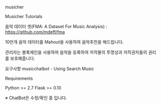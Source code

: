 musicher

Musicher Tutorials

음악 데이터 셋(FMA: A Dataset For Music Analysis) : https://github.com/mdeff/fma

10만개 음악 데이터를 Mahout을 사용하여 음악추천을 해드립니다.

관리자는 블록체인을 사용하여 음악을 등록하여 저작물의 투명성과 저작권자들의 권리를 보호해줍니다.

요구사항 musicchatbot - Using Search Music

Requirements

Python >= 2.7 Flask >= 0.10

※ ChatBot은 수정/확인 중 입니다.
